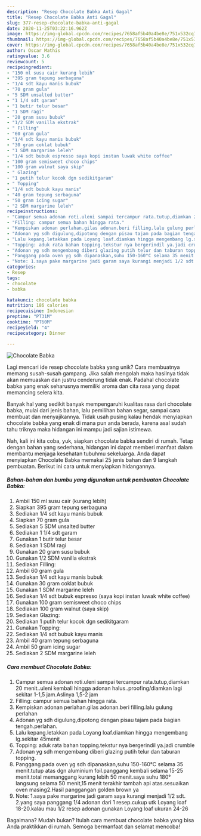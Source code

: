 ```yaml
---
description: "Resep Chocolate Babka Anti Gagal"
title: "Resep Chocolate Babka Anti Gagal"
slug: 377-resep-chocolate-babka-anti-gagal
date: 2020-11-25T03:22:16.962Z
image: https://img-global.cpcdn.com/recipes/7658af5b40a4be8e/751x532cq70/chocolate-babka-foto-resep-utama.jpg
thumbnail: https://img-global.cpcdn.com/recipes/7658af5b40a4be8e/751x532cq70/chocolate-babka-foto-resep-utama.jpg
cover: https://img-global.cpcdn.com/recipes/7658af5b40a4be8e/751x532cq70/chocolate-babka-foto-resep-utama.jpg
author: Oscar Mathis
ratingvalue: 3.6
reviewcount: 5
recipeingredient:
- "150 ml susu cair kurang lebih"
- "395 gram tepung serbaguna"
- "1/4 sdt kayu manis bubuk"
- "70 gram gula"
- "5 SDM unsalted butter"
- "1 1/4 sdt garam"
- "1 butir telur besar"
- "1 SDM ragi"
- "20 gram susu bubuk"
- "1/2 SDM vanilla ekstrak"
- " Filling"
- "60 gram gula"
- "1/4 sdt kayu manis bubuk"
- "30 gram coklat bubuk"
- "1 SDM margarine leleh"
- "1/4 sdt bubuk espresso saya kopi instan luwak white coffee"
- "100 gram semisweet choco chips"
- "100 gram walnut saya skip"
- " Glazing"
- "1 putih telur kocok dgn sedikitgaram"
- " Topping"
- "1/4 sdt bubuk kayu manis"
- "40 gram tepung serbaguna"
- "50 gram icing sugar"
- "2 SDM margarine leleh"
recipeinstructions:
- "Campur semua adonan roti.uleni sampai tercampur rata.tutup,diamkan 20 menit..uleni kembali hingga adonan halus..proofing/diamkan lagi sekitar 1-1,5 jam.Aslinya 1,5-2 jam"
- "Filling: campur semua bahan hingga rata."
- "Kempiskan adonan perlahan.gilas adonan.beri filling.lalu gulung perlahan"
- "Adonan yg sdh digulung,dipotong dengan pisau tajam pada bagian tengah.perlahan."
- "Lalu kepang.letakkan pada Loyang loaf.diamkan hingga mengembang lg.sekitar 45menit"
- "Topping: aduk rata bahan topping.tekstur nya bergerindil ya.jadi crumble"
- "Adonan yg sdh mengembang diberi glazing putih telur dan taburan topping."
- "Panggang pada oven yg sdh dipanaskan,suhu 150-160°C selama 35 menit.tutup atas dgn aluminium foil.panggang kembali selama 15-25 menit.total memanggang kurang lebih 50 menit.saya suhu 180° langsung selama 50 menit,15 menit terakhir tambah api atas.sesuaikan oven masing2.Hasil panggangan golden brown ya"
- "Note: 1.saya pake margarine jadi garam saya kurangi menjadi 1/2 sdt. 2.yang saya panggang 1/4 adonan dari 1 resep.cukup utk Loyang loaf 18-20.kalau mau 1/2 resep adonan gunakan Loyang loaf ukuran 24-26"
categories:
- Resep
tags:
- chocolate
- babka

katakunci: chocolate babka 
nutrition: 186 calories
recipecuisine: Indonesian
preptime: "PT31M"
cooktime: "PT60M"
recipeyield: "4"
recipecategory: Dinner

---
```



![Chocolate Babka](https://img-global.cpcdn.com/recipes/7658af5b40a4be8e/751x532cq70/chocolate-babka-foto-resep-utama.jpg)

Lagi mencari ide resep chocolate babka yang unik? Cara membuatnya memang susah-susah gampang. Jika salah mengolah maka hasilnya tidak akan memuaskan dan justru cenderung tidak enak. Padahal chocolate babka yang enak seharusnya memiliki aroma dan cita rasa yang dapat memancing selera kita.

Banyak hal yang sedikit banyak mempengaruhi kualitas rasa dari chocolate babka, mulai dari jenis bahan, lalu pemilihan bahan segar, sampai cara membuat dan menyajikannya. Tidak usah pusing kalau hendak menyiapkan chocolate babka yang enak di mana pun anda berada, karena asal sudah tahu triknya maka hidangan ini mampu jadi sajian istimewa.




Nah, kali ini kita coba, yuk, siapkan chocolate babka sendiri di rumah. Tetap dengan bahan yang sederhana, hidangan ini dapat memberi manfaat dalam membantu menjaga kesehatan tubuhmu sekeluarga. Anda dapat menyiapkan Chocolate Babka memakai 25 jenis bahan dan 9 langkah pembuatan. Berikut ini cara untuk menyiapkan hidangannya.

<!--inarticleads1-->

##### Bahan-bahan dan bumbu yang digunakan untuk pembuatan Chocolate Babka:

1. Ambil 150 ml susu cair (kurang lebih)
1. Siapkan 395 gram tepung serbaguna
1. Sediakan 1/4 sdt kayu manis bubuk
1. Siapkan 70 gram gula
1. Sediakan 5 SDM unsalted butter
1. Sediakan 1 1/4 sdt garam
1. Gunakan 1 butir telur besar
1. Sediakan 1 SDM ragi
1. Gunakan 20 gram susu bubuk
1. Gunakan 1/2 SDM vanilla ekstrak
1. Sediakan  Filling:
1. Ambil 60 gram gula
1. Sediakan 1/4 sdt kayu manis bubuk
1. Gunakan 30 gram coklat bubuk
1. Gunakan 1 SDM margarine leleh
1. Sediakan 1/4 sdt bubuk espresso (saya kopi instan luwak white coffee)
1. Gunakan 100 gram semisweet choco chips
1. Sediakan 100 gram walnut (saya skip)
1. Sediakan  Glazing:
1. Sediakan 1 putih telur kocok dgn sedikitgaram
1. Gunakan  Topping:
1. Sediakan 1/4 sdt bubuk kayu manis
1. Ambil 40 gram tepung serbaguna
1. Ambil 50 gram icing sugar
1. Sediakan 2 SDM margarine leleh




<!--inarticleads2-->

##### Cara membuat Chocolate Babka:

1. Campur semua adonan roti.uleni sampai tercampur rata.tutup,diamkan 20 menit..uleni kembali hingga adonan halus..proofing/diamkan lagi sekitar 1-1,5 jam.Aslinya 1,5-2 jam
1. Filling: campur semua bahan hingga rata.
1. Kempiskan adonan perlahan.gilas adonan.beri filling.lalu gulung perlahan
1. Adonan yg sdh digulung,dipotong dengan pisau tajam pada bagian tengah.perlahan.
1. Lalu kepang.letakkan pada Loyang loaf.diamkan hingga mengembang lg.sekitar 45menit
1. Topping: aduk rata bahan topping.tekstur nya bergerindil ya.jadi crumble
1. Adonan yg sdh mengembang diberi glazing putih telur dan taburan topping.
1. Panggang pada oven yg sdh dipanaskan,suhu 150-160°C selama 35 menit.tutup atas dgn aluminium foil.panggang kembali selama 15-25 menit.total memanggang kurang lebih 50 menit.saya suhu 180° langsung selama 50 menit,15 menit terakhir tambah api atas.sesuaikan oven masing2.Hasil panggangan golden brown ya
1. Note: 1.saya pake margarine jadi garam saya kurangi menjadi 1/2 sdt. 2.yang saya panggang 1/4 adonan dari 1 resep.cukup utk Loyang loaf 18-20.kalau mau 1/2 resep adonan gunakan Loyang loaf ukuran 24-26




Bagaimana? Mudah bukan? Itulah cara membuat chocolate babka yang bisa Anda praktikkan di rumah. Semoga bermanfaat dan selamat mencoba!
